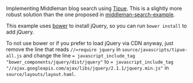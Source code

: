 Implementing Middleman blog search using [Tipue](http://www.tipue.com/search/). This is a slightly more robust solution than the one proposed in [middleman-search-example](https://github.com/joelhans/middleman-search-example).

This example uses [bower](http://bower.io/) to install jQuery, so you can run ``bower install`` to add jQuery. 

To not use bower or if you prefer to load jQuery via CDN anyway, just remove the line that reads ``//=require jquery`` in ``source/javascripts/tipue-all.js`` and change the line ``= javascript_include_tag "bower_components/jquery/dist/jquery"`` to ``= javascript_include_tag "//ajax.googleapis.com/ajax/libs/jquery/2.1.1/jquery.min.js"`` in ``source/layouts/layout.haml``.